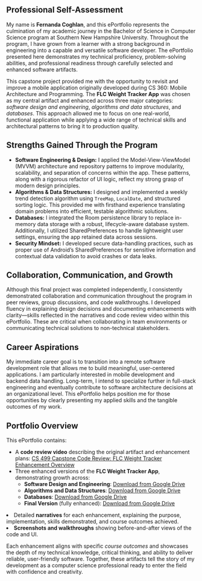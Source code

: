 <section id="self-assessment">
  <h1>Professional Self-Assessment</h1>

  <p>My name is <strong>Fernanda Coghlan</strong>, and this ePortfolio represents the culmination of my academic journey in the Bachelor of Science in Computer Science program at Southern New Hampshire University. Throughout the program, I have grown from a learner with a strong background in engineering into a capable and versatile software developer. The ePortfolio presented here demonstrates my technical proficiency, problem-solving abilities, and professional readiness through carefully selected and enhanced software artifacts.</p>

  <p>This capstone project provided me with the opportunity to revisit and improve a mobile application originally developed during CS 360: Mobile Architecture and Programming. The <strong>FLC Weight Tracker App</strong> was chosen as my central artifact and enhanced across three major categories: <em>software design and engineering</em>, <em>algorithms and data structures</em>, and <em>databases</em>. This approach allowed me to focus on one real-world, functional application while applying a wide range of technical skills and architectural patterns to bring it to production quality.</p>

  <h2>Strengths Gained Through the Program</h2>
  <ul>
    <li><strong>Software Engineering & Design:</strong> I applied the Model-View-ViewModel (MVVM) architecture and repository patterns to improve modularity, scalability, and separation of concerns within the app. These patterns, along with a rigorous refactor of UI logic, reflect my strong grasp of modern design principles.</li>
    <li><strong>Algorithms & Data Structures:</strong> I designed and implemented a weekly trend detection algorithm using <code>TreeMap</code>, <code>LocalDate</code>, and structured sorting logic. This provided me with firsthand experience translating domain problems into efficient, testable algorithmic solutions.</li>
    <li><strong>Databases:</strong> I integrated the Room persistence library to replace in-memory data storage with a robust, lifecycle-aware database system. Additionally, I utilized SharedPreferences to handle lightweight user settings, ensuring the app retained data across sessions.</li>
    <li><strong>Security Mindset:</strong> I developed secure data-handling practices, such as proper use of Android’s SharedPreferences for sensitive information and contextual data validation to avoid crashes or data leaks.</li>
  </ul>

  <h2>Collaboration, Communication, and Growth</h2>
  <p>Although this final project was completed independently, I consistently demonstrated collaboration and communication throughout the program in peer reviews, group discussions, and code walkthroughs. I developed fluency in explaining design decisions and documenting enhancements with clarity—skills reflected in the narratives and code review video within this ePortfolio. These are critical when collaborating in team environments or communicating technical solutions to non-technical stakeholders.</p>

  <h2>Career Aspirations</h2>
  <p>My immediate career goal is to transition into a remote software development role that allows me to build meaningful, user-centered applications. I am particularly interested in mobile development and backend data handling. Long-term, I intend to specialize further in full-stack engineering and eventually contribute to software architecture decisions at an organizational level. This ePortfolio helps position me for those opportunities by clearly presenting my applied skills and the tangible outcomes of my work.</p>

<h2>Portfolio Overview</h2>
<p>This ePortfolio contains:</p>
<ul>
  <li>
    A <strong>code review video</strong> describing the original artifact and enhancement plans: 
    <a href="https://www.youtube.com/watch?v=qd9zIlDoPJo" target="_blank">CS 499 Capstone Code Review: FLC Weight Tracker Enhancement Overview</a>
  </li>
  <li>Three enhanced versions of the <strong>FLC Weight Tracker App</strong>, demonstrating growth across:
    <ul>
      <li>
        <strong>Software Design and Engineering</strong>: 
        <a href="https://drive.google.com/file/d/1zaSNtRdl-s43xBWz4__1I7r5ToI5jUja/view?usp=sharing" target="_blank">Download from Google Drive</a>
      </li>
      <li>
        <strong>Algorithms and Data Structures</strong>: 
        <a href="https://drive.google.com/file/d/1hH4I4JiBqclSYB4Zc9Hd5lh8V8_KH9mv/view?usp=sharing" target="_blank">Download from Google Drive</a>
      </li>
      <li>
        <strong>Databases</strong>: 
        <a href="https://drive.google.com/file/d/1LTYa49SaSjqb7jfMdzDdADcY5GrTYcgn/view?usp=sharing" target="_blank">Download from Google Drive</a>
      </li>
      <li>
        <strong>Final Version</strong> (fully enhanced): 
        <a href="https://drive.google.com/file/d/13EhIfWzuy95sW_yZjMIotzky3qffnDPA/view?usp=sharing" target="_blank">Download from Google Drive</a>
      </li>
    </ul>
  </li>
</ul>
  <li>Detailed <strong>narratives</strong> for each enhancement, explaining the purpose, implementation, skills demonstrated, and course outcomes achieved.</li>
  <li><strong>Screenshots and walkthroughs</strong> showing before-and-after views of the code and UI.</li>
</ul>


  <p>Each enhancement aligns with specific <em>course outcomes</em> and showcases the depth of my technical knowledge, critical thinking, and ability to deliver reliable, user-friendly software. Together, these artifacts tell the story of my development as a computer science professional ready to enter the field with confidence and creativity.</p>
</section>
